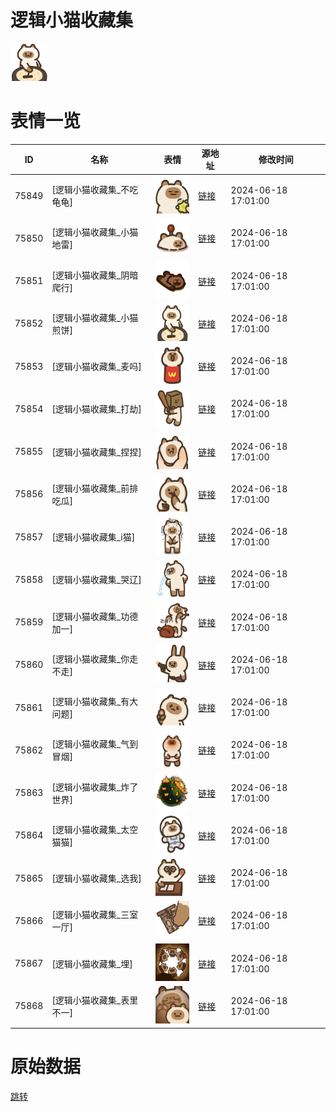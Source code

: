 # 逻辑小猫收藏集

<img src="./cover.png" height="60" alt="cover" />

# 表情一览

|ID|名称|表情|源地址|修改时间|
|----|----|----|----|----|
|75849|[逻辑小猫收藏集_不吃龟龟]|<img src="./pic/075849_%5B逻辑小猫收藏集_不吃龟龟%5D.png" height="60" alt="不吃龟龟"/>|[链接](https://i0.hdslb.com/bfs/garb/70e5a9caae9fefc3c02279b775fbff50dd5386cd.png)|2024-06-18 17:01:00|
|75850|[逻辑小猫收藏集_小猫地雷]|<img src="./pic/075850_%5B逻辑小猫收藏集_小猫地雷%5D.png" height="60" alt="小猫地雷"/>|[链接](https://i0.hdslb.com/bfs/garb/5f03a0867401ca64c30a50c5db64c92b9dc3cb28.png)|2024-06-18 17:01:00|
|75851|[逻辑小猫收藏集_阴暗爬行]|<img src="./pic/075851_%5B逻辑小猫收藏集_阴暗爬行%5D.png" height="60" alt="阴暗爬行"/>|[链接](https://i0.hdslb.com/bfs/garb/73356bf97c21d9f585ab0e181f95b580ac5eddda.png)|2024-06-18 17:01:00|
|75852|[逻辑小猫收藏集_小猫煎饼]|<img src="./pic/075852_%5B逻辑小猫收藏集_小猫煎饼%5D.png" height="60" alt="小猫煎饼"/>|[链接](https://i0.hdslb.com/bfs/garb/28c7ad2d261caa40468d0ddfcd6b3dde104ba338.png)|2024-06-18 17:01:00|
|75853|[逻辑小猫收藏集_麦吗]|<img src="./pic/075853_%5B逻辑小猫收藏集_麦吗%5D.png" height="60" alt="麦吗"/>|[链接](https://i0.hdslb.com/bfs/garb/7e7d3dc96c2df8b58d5a8754e9245012088aab99.png)|2024-06-18 17:01:00|
|75854|[逻辑小猫收藏集_打劫]|<img src="./pic/075854_%5B逻辑小猫收藏集_打劫%5D.png" height="60" alt="打劫"/>|[链接](https://i0.hdslb.com/bfs/garb/7a2b779e19bc55d5d9cd9ff697dd7d289d50962d.png)|2024-06-18 17:01:00|
|75855|[逻辑小猫收藏集_捏捏]|<img src="./pic/075855_%5B逻辑小猫收藏集_捏捏%5D.png" height="60" alt="捏捏"/>|[链接](https://i0.hdslb.com/bfs/garb/db441a50b97957bb47a75b34734d0876aba119e2.png)|2024-06-18 17:01:00|
|75856|[逻辑小猫收藏集_前排吃瓜]|<img src="./pic/075856_%5B逻辑小猫收藏集_前排吃瓜%5D.png" height="60" alt="前排吃瓜"/>|[链接](https://i0.hdslb.com/bfs/garb/c270cc6be8e5f965ccdecf7d9d2d6add5d2f5661.png)|2024-06-18 17:01:00|
|75857|[逻辑小猫收藏集_i猫]|<img src="./pic/075857_%5B逻辑小猫收藏集_i猫%5D.png" height="60" alt="i猫"/>|[链接](https://i0.hdslb.com/bfs/garb/7a94e2ee7e4a075abf24082bdec213dd46806790.png)|2024-06-18 17:01:00|
|75858|[逻辑小猫收藏集_哭辽]|<img src="./pic/075858_%5B逻辑小猫收藏集_哭辽%5D.png" height="60" alt="哭辽"/>|[链接](https://i0.hdslb.com/bfs/garb/c2c6cadeb2cd8e31eed08a145d80460ab2ed5f61.png)|2024-06-18 17:01:00|
|75859|[逻辑小猫收藏集_功德加一]|<img src="./pic/075859_%5B逻辑小猫收藏集_功德加一%5D.png" height="60" alt="功德加一"/>|[链接](https://i0.hdslb.com/bfs/garb/02a3177bff79317624c8417bbe30b3dc00e179b0.png)|2024-06-18 17:01:00|
|75860|[逻辑小猫收藏集_你走不走]|<img src="./pic/075860_%5B逻辑小猫收藏集_你走不走%5D.png" height="60" alt="你走不走"/>|[链接](https://i0.hdslb.com/bfs/garb/d730a161e6fe0d718cbe2218b537448ff7baf13e.png)|2024-06-18 17:01:00|
|75861|[逻辑小猫收藏集_有大问题]|<img src="./pic/075861_%5B逻辑小猫收藏集_有大问题%5D.png" height="60" alt="有大问题"/>|[链接](https://i0.hdslb.com/bfs/garb/c21e7b250d3a2a12b6360fc7882d12b891b4bd2a.png)|2024-06-18 17:01:00|
|75862|[逻辑小猫收藏集_气到冒烟]|<img src="./pic/075862_%5B逻辑小猫收藏集_气到冒烟%5D.png" height="60" alt="气到冒烟"/>|[链接](https://i0.hdslb.com/bfs/garb/b384de946758c4e543550cf47ff52843d7b7d6cd.png)|2024-06-18 17:01:00|
|75863|[逻辑小猫收藏集_炸了世界]|<img src="./pic/075863_%5B逻辑小猫收藏集_炸了世界%5D.png" height="60" alt="炸了世界"/>|[链接](https://i0.hdslb.com/bfs/garb/027164883164f0a8479141c12c5a32268903f7c0.png)|2024-06-18 17:01:00|
|75864|[逻辑小猫收藏集_太空猫猫]|<img src="./pic/075864_%5B逻辑小猫收藏集_太空猫猫%5D.png" height="60" alt="太空猫猫"/>|[链接](https://i0.hdslb.com/bfs/garb/c8aa7b8d91bfebfef76457fcb3ffbf08058e121d.png)|2024-06-18 17:01:00|
|75865|[逻辑小猫收藏集_选我]|<img src="./pic/075865_%5B逻辑小猫收藏集_选我%5D.png" height="60" alt="选我"/>|[链接](https://i0.hdslb.com/bfs/garb/8c4797c6d4107bcdbcbbc746bcb1b7de07328186.png)|2024-06-18 17:01:00|
|75866|[逻辑小猫收藏集_三室一厅]|<img src="./pic/075866_%5B逻辑小猫收藏集_三室一厅%5D.png" height="60" alt="三室一厅"/>|[链接](https://i0.hdslb.com/bfs/garb/3aaf497790e350940e135a2689b0d584b5a9e41d.png)|2024-06-18 17:01:00|
|75867|[逻辑小猫收藏集_埋]|<img src="./pic/075867_%5B逻辑小猫收藏集_埋%5D.png" height="60" alt="埋"/>|[链接](https://i0.hdslb.com/bfs/garb/0eba6f6702cf4526df2f66f86beb211354e9482e.png)|2024-06-18 17:01:00|
|75868|[逻辑小猫收藏集_表里不一]|<img src="./pic/075868_%5B逻辑小猫收藏集_表里不一%5D.png" height="60" alt="表里不一"/>|[链接](https://i0.hdslb.com/bfs/garb/47ea9b2f17db1c4a662bf9c5b45fd80224feeebb.png)|2024-06-18 17:01:00|

# 原始数据

[跳转](./raw.json)

